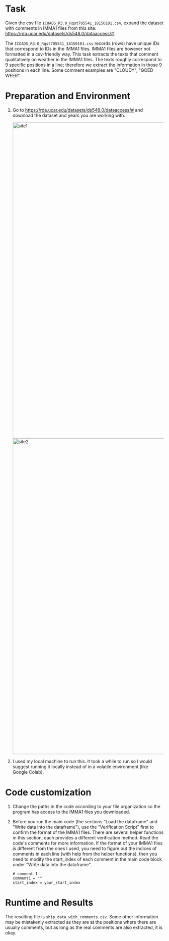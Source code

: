 # Task

Given the csv file `ICOADS_R3.0_Rqst705541_18150101.csv`, expand the dataset with comments in IMMA1 files from this site: https://rda.ucar.edu/datasets/ds548.0/dataaccess/#.

The `ICOADS_R3.0_Rqst705541_18150101.csv` records (rows) have unique IDs that correspond to IDs in the IMMA1 files. IMMA1 files are however not formatted in a csv-friendly way. This task extracts the texts that comment qualitatively on weather in the IMMA1 files. The texts roughly correspond to 9 specific positions in a line; therefore we extract the information in those 9 positions in each line. Some comment examples are "CLOUDY", "GOED WEER".

# Preparation and Environment

1. Go to https://rda.ucar.edu/datasets/ds548.0/dataaccess/# and download the dataset and years you are working with. 
   
    <img width="1000" alt="site1" src="https://github.com/siennahsu/IOWC-Projects/assets/104809870/d5023dc0-0b48-4427-8c69-cb46e7a16627">
  
    <img width="1000" alt="site2" src="https://github.com/siennahsu/IOWC-Projects/assets/104809870/77f77725-e27b-4a21-8846-efc70dc4b36a">


2. I used my local machine to run this. It took a while to run so I would suggest running it locally instead of in a volatile environment (like Google Colab).

# Code customization

1. Change the paths in the code according to your file organization so the program has access to the IMMA1 files you downloaded.

2. Before you run the main code (the sections "Load the dataframe" and "Write data into the dataframe"), use the "Verification Script" first to confirm the format of the IMMA1 files. There are several helper functions in this section, each provides a different verification method. Read the code's comments for more information. If the format of your IMMA1 files is different from the ones I used, you need to figure out the indices of comments in each line (with help from the helper functions), then you need to modify the start_index of each comment in the main code block under "Write data into the dataframe".

     ```
     # comment 1
     comment1 = ""
     start_index = your_start_index
     ```  

# Runtime and Results

The resulting file is `ship_data_with_comments.csv`. Some other information may be mistakenly extracted as they are at the positions where there are usually comments, but as long as the real comments are also extracted, it is okay.
